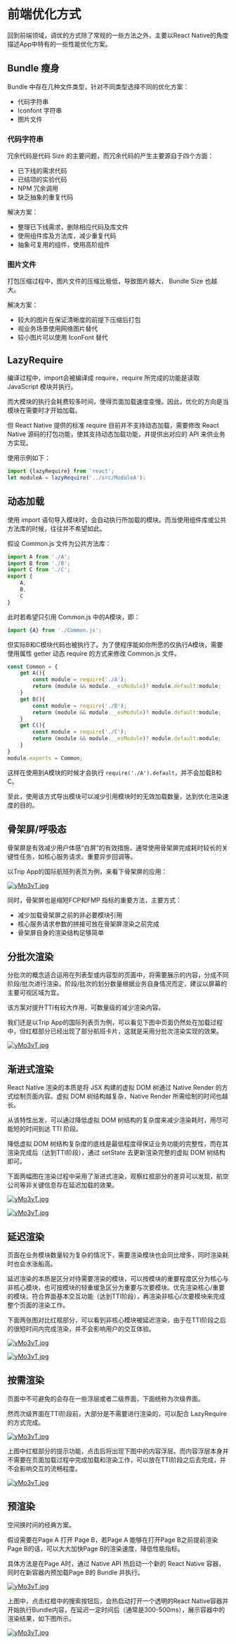 # 前端优化方式
回到前端领域，调优的方式除了常规的一些方法之外，主要以React Native的角度描述App中特有的一些性能优化方案。

## Bundle 瘦身
Bundle 中存在几种文件类型，针对不同类型选择不同的优化方案：
- 代码字符串
- Iconfont 字符串
- 图片文件

### 代码字符串
冗余代码是代码 Size 的主要问题，而冗余代码的产生主要源自于四个方面：
- 已下线的需求代码
- 已结项的实验代码
- NPM 冗余调用
- 缺乏抽象的重复代码

解决方案：
- 整理已下线需求，删除相应代码及库文件
- 使用组件库及方法库，减少重复代码
- 抽象可复用的组件，使用高阶组件

### 图片文件
打包压缩过程中，图片文件的压缩比极低，导致图片越大， Bundle Size 也越大。

解决方案：
- 较大的图片在保证清晰度的前提下压缩后打包
- 视业务场景使用网络图片替代
- 较小图片可以使用 IconFont 替代

## LazyRequire
编译过程中，import会被编译成 require，require 所完成的功能是读取JavaScript 模块并执行。

而大模块的执行会耗费较多时间，使得页面加载速度变慢。因此，优化的方向是当模块在需要时才开始加载。

但 React Native 提供的标准 require 目前并不支持动态加载，需要修改 React Native 源码的打包功能，使其支持动态加载功能，并提供出对应的 API 来供业务方实现。

使用示例如下：
```javascript
import {lazyRequire} from 'react';
let moduleA = lazyRequire('../src/ModuleA');
```

## 动态加载
使用 import 语句导入模块时，会自动执行所加载的模块。而当使用组件库或公共方法库的时候，往往并不希望如此。

假设 Common.js 文件为公共方法库：

```javascript
import A from './A';
import B from './B';
import C from './C';
export {
    A,
    B,
    C
}
```

此时若希望只引用 Common.js 中的A模块，即：
```javascript
import {A} from './Common.js';
```

但实际B和C模块代码也被执行了。为了使程序能如你所愿的仅执行A模块，需要使用属性 getter 动态 require 的方式来修改 Common.js 文件。

```javascript
const Common = {
    get A(){
        const module = require('./A');
        return (module && module.__esModule)? module.default:module;
    }
    get B(){
        const module = require('./B');
        return (module && module.__esModule)? module.default:module;
    }
    get C(){
        const module = require('./C');
        return (module && module.__esModule)? module.default:module;
    }
}
module.exports = Common;
```

这样在使用到A模块的时候才会执行 `require('./A').default`，并不会加载B和C。

至此，使用该方式导出模块可以减少引用模块时的无效加载数量，达到优化渲染速度的目的。

## 骨架屏/呼吸态
骨架屏是有效减少用户体感“白屏”的有效措施，通常使用骨架屏完成耗时较长的关键性任务，如核心服务请求、重要异步回调等。

以Trip App的国际航班列表页为例，来看下骨架屏的应用：

[![yMo3vT.jpg](https://s3.ax1x.com/2021/02/03/yMo3vT.jpg)](https://imgchr.com/i/yMo3vT)

同时，骨架屏也是缩短FCP和FMP 指标的重要方法，主要方式：
- 减少加载骨架屏之前的非必要模块引用
- 核心服务请求参数的拼接可放在骨架屏渲染之前完成
- 骨架屏自身的渲染结构足够简单

## 分批次渲染
分批次的概念适合运用在列表型或内容型的页面中，将需要展示的内容，分成不同阶段/批次进行渲染，阶段/批次的划分数量根据业务自身情况而定，建议以屏幕的主要可视区域为宜。

该方案对提升TTI有较大作用，可数量级的减少渲染内容。

我们还是以Trip App的国际列表页为例，可以看见下图中页面仍然处在加载过程中，但红框部分已经出现了部分航班卡片，这就是采用分批次渲染实现的效果。

[![yMo3vT.jpg](https://cdn.nlark.com/yuque/0/2021/png/2487128/1611655728681-404bbc43-77d5-47de-8bb8-43f7e9a8b3f8.png?x-oss-process=image%2Fresize%2Cw_622)](https://cdn.nlark.com/yuque/0/2021/png/2487128/1611655728681-404bbc43-77d5-47de-8bb8-43f7e9a8b3f8.png?x-oss-process=image%2Fresize%2Cw_622)


## 渐进式渲染
React Native 渲染的本质是将 JSX 构建的虚拟 DOM 树通过 Native Render 的方式绘制页面内容。虚拟 DOM 树结构越复杂，Native Render 所需绘制的时间也越长。

从该特性出发，可以通过降低虚拟 DOM 树结构的复杂度来减少渲染耗时，用尽可能短的时间到达 TTI 阶段。

降低虚拟 DOM 树结构复杂度的底线是最低程度得保证业务功能的完整性，而在其渲染完成后（达到TTI阶段），通过 setState 去更新渲染完整的虚拟 DOM 树结构即可。

下面两幅图在渲染过程中采用了渐进式渲染，观察红框部分的差异可以发现，航空公司等非关键信息存在延迟加载的效果。 

[![yMo3vT.jpg](https://cdn.nlark.com/yuque/0/2021/png/2487128/1611736223282-cc18163b-deea-405e-b588-2d10f607f938.png?x-oss-process=image%2Fresize%2Cw_600)](https://cdn.nlark.com/yuque/0/2021/png/2487128/1611736223282-cc18163b-deea-405e-b588-2d10f607f938.png?x-oss-process=image%2Fresize%2Cw_600)

[![yMo3vT.jpg](https://cdn.nlark.com/yuque/0/2021/png/2487128/1611736375028-066fce28-3818-4c66-8c68-79ece0e1ffdc.png?x-oss-process=image%2Fresize%2Cw_600)](https://cdn.nlark.com/yuque/0/2021/png/2487128/1611736375028-066fce28-3818-4c66-8c68-79ece0e1ffdc.png?x-oss-process=image%2Fresize%2Cw_600)

                    
## 延迟渲染
页面在业务模块数量较为复杂的情况下，需要渲染模块也会同比增多，同时渲染耗时也会水涨船高。

延迟渲染的本质是区分对待需要渲染的模块，可以按模块的重要程度区分为核心与非核心模块，也可按模块的轻重缓急区分为重要与次要模块。优先渲染核心/重要的模块，符合界面基本交互功能（达到TTI阶段），再渲染非核心/次要模块来完成整个页面的渲染工作。

下面两张图对比红框部分，可以看到非核心模块被延迟渲染，由于在TTI阶段之后的很短时间内完成渲染，并不会影响用户的交互体验。

[![yMo3vT.jpg](https://cdn.nlark.com/yuque/0/2021/png/2487128/1611737605102-737b72be-92a0-4c95-9490-f6490772aed8.png?x-oss-process=image%2Fresize%2Cw_600)](https://cdn.nlark.com/yuque/0/2021/png/2487128/1611737605102-737b72be-92a0-4c95-9490-f6490772aed8.png?x-oss-process=image%2Fresize%2Cw_600)             

[![yMo3vT.jpg](https://cdn.nlark.com/yuque/0/2021/png/2487128/1611737680537-0ab7e7da-103c-4a39-9910-ddd444603628.png?x-oss-process=image%2Fresize%2Cw_600)](https://cdn.nlark.com/yuque/0/2021/png/2487128/1611737680537-0ab7e7da-103c-4a39-9910-ddd444603628.png?x-oss-process=image%2Fresize%2Cw_600)


## 按需渲染
页面中不可避免的会存在一些浮层或者二级界面，下面统称为次级界面。

然而次级界面在TTI阶段前，大部分是不需要进行渲染的，可以配合 LazyRequire 的方式完成。

[![yMo3vT.jpg](https://cdn.nlark.com/yuque/0/2021/png/2487128/1611734048157-394a399e-221e-46b7-a966-ac613de8e9cc.png?x-oss-process=image%2Fresize%2Cw_600)](https://cdn.nlark.com/yuque/0/2021/png/2487128/1611734048157-394a399e-221e-46b7-a966-ac613de8e9cc.png?x-oss-process=image%2Fresize%2Cw_600)

上图中红框部分的提示功能，点击后将出现下图中的内容浮层。而内容浮层本身并不需要在页面加载过程中完成加载和渲染工作，可以放在TTI阶段之后去完成，并不会影响交互的流畅程度。

[![yMo3vT.jpg](https://cdn.nlark.com/yuque/0/2021/png/2487128/1611734382248-a8bc20cc-25f7-4616-9488-fd8be1fd2efa.png?x-oss-process=image%2Fresize%2Cw_600)](https://cdn.nlark.com/yuque/0/2021/png/2487128/1611734382248-a8bc20cc-25f7-4616-9488-fd8be1fd2efa.png?x-oss-process=image%2Fresize%2Cw_600)

      
## 预渲染

空间换时间的经典方案。

假设需要在Page A 打开 Page B，若Page A 能够在打开Page B之前提前渲染Page B的话，可以大大加快Page B的渲染速度，降低性能指标。

具体方法是在Page A时，通过 Native API 热启动一个新的 React Native 容器，同时在新容器内预加载Page B的 Bundle 并执行。

[![yMo3vT.jpg](https://cdn.nlark.com/yuque/0/2021/png/2487128/1611738448390-cba15594-868a-44c2-b63b-87ad41288520.png?x-oss-process=image%2Fresize%2Cw_622)](https://cdn.nlark.com/yuque/0/2021/png/2487128/1611738448390-cba15594-868a-44c2-b63b-87ad41288520.png?x-oss-process=image%2Fresize%2Cw_622)


上图中，点击红框中的搜索按钮后，会热启动打开一个透明的React Native容器并开始执行Bundle内容，在延迟一定时间后（通常是300-500ms），展示容器中的渲染结果，如下图所示。

[![yMo3vT.jpg](https://cdn.nlark.com/yuque/0/2021/png/2487128/1611738482439-0b669bbc-66a8-47f7-bb80-6c8da2782a8a.png?x-oss-process=image%2Fresize%2Cw_622)](https://cdn.nlark.com/yuque/0/2021/png/2487128/1611738482439-0b669bbc-66a8-47f7-bb80-6c8da2782a8a.png?x-oss-process=image%2Fresize%2Cw_622)

